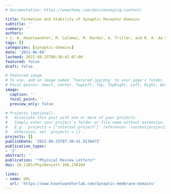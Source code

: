 ```yaml
---
# Documentation: https://wowchemy.com/docs/managing-content/

title: Formation and Stability of Synaptic Receptor Domains
subtitle: ''
summary: ''
authors:
- C. A. Haselwandter, M. Calamai, M. Kardar, A. Triller, and R. A. da Silveira
tags: []
categories: [synaptic-domains]
date: '2011-06-08'
lastmod: 2022-08-25T00:30:42-07:00
featured: false
draft: false

# Featured image
# To use, add an image named `featured.jpg/png` to your page's folder.
# Focal points: Smart, Center, TopLeft, Top, TopRight, Left, Right, BottomLeft, Bottom, BottomRight.
image:
  caption: ''
  focal_point: ''
  preview_only: false

# Projects (optional).
#   Associate this post with one or more of your projects.
#   Simply enter your project's folder or file name without extension.
#   E.g. `projects = ["internal-project"]` references `content/project/deep-learning/index.md`.
#   Otherwise, set `projects = []`.
projects: []
publishDate: '2022-08-25T07:30:41.913047Z'
publication_types:
- '2'
abstract: ''
publication: '*Physical Review Letters*'
doi: 10.1103/PhysRevLett.106.238104

links:
- name: URL
  url: 'https://www.haselwandterlab.com/Synaptic-membrane-domains'
---
```

